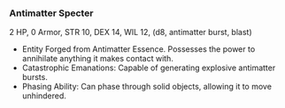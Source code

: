 ### Antimatter Specter
2 HP, 0 Armor, STR 10, DEX 14, WIL 12, (d8, antimatter burst, blast)

- Entity Forged from Antimatter Essence. Possesses the power to annihilate anything it makes contact with.
- Catastrophic Emanations: Capable of generating explosive antimatter bursts.
- Phasing Ability: Can phase through solid objects, allowing it to move unhindered.

